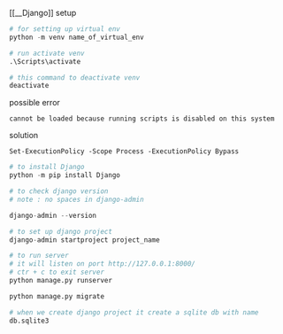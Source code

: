 [[__Django]] setup

```python
# for setting up virtual env
python -m venv name_of_virtual_env

# run activate venv
.\Scripts\activate

# this command to deactivate venv
deactivate
```

possible error

```
cannot be loaded because running scripts is disabled on this system
```

solution

```
Set-ExecutionPolicy -Scope Process -ExecutionPolicy Bypass
```


```python
# to install Django
python -m pip install Django

# to check django version
# note : no spaces in django-admin

django-admin --version

# to set up django project
django-admin startproject project_name

# to run server
# it will listen on port http://127.0.0.1:8000/
# ctr + c to exit server
python manage.py runserver

```


```python
python manage.py migrate
```

```python
# when we create django project it create a sqlite db with name 
db.sqlite3
```